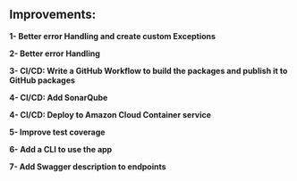 ## Improvements:
**1- Better error Handling and create custom Exceptions**

**2- Better error Handling** 

**3- CI/CD: Write a GitHub Workflow to build the packages and publish it to GitHub packages**

**4- CI/CD: Add SonarQube**

**4- CI/CD: Deploy to Amazon Cloud Container service**

**5- Improve test coverage**

**6- Add a CLI to use the app** 

**7- Add Swagger description to endpoints** 





